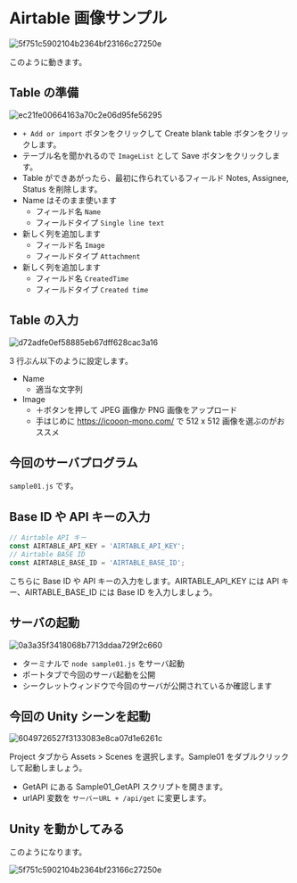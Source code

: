 # Airtable 画像サンプル

![5f751c5902104b2364bf23166c27250e](https://i.gyazo.com/5f751c5902104b2364bf23166c27250e.png)

このように動きます。

## Table の準備

![ec21fe00664163a70c2e06d95fe56295](https://i.gyazo.com/ec21fe00664163a70c2e06d95fe56295.png)

- `+ Add or import` ボタンをクリックして Create blank table ボタンをクリックします。
- テーブル名を聞かれるので `ImageList` として Save ボタンをクリックします。
- Table ができあがったら、最初に作られているフィールド Notes, Assignee, Status を削除します。
- Name はそのまま使います
  - フィールド名 `Name`
  - フィールドタイプ `Single line text`
- 新しく列を追加します
  - フィールド名 `Image`
  - フィールドタイプ `Attachment`
- 新しく列を追加します
  - フィールド名 `CreatedTime`
  - フィールドタイプ `Created time`

## Table の入力

![d72adfe0ef58885eb67dff628cac3a16](https://i.gyazo.com/d72adfe0ef58885eb67dff628cac3a16.png)

3 行ぶん以下のように設定します。

- Name
  - 適当な文字列
- Image
  - ＋ボタンを押して JPEG 画像か PNG 画像をアップロード
  - 手はじめに https://icooon-mono.com/ で 512 x 512 画像を選ぶのがおススメ

## 今回のサーバプログラム

`sample01.js` です。

## Base ID や API キーの入力

```js
// Airtable API キー
const AIRTABLE_API_KEY = 'AIRTABLE_API_KEY';
// Airtable BASE ID
const AIRTABLE_BASE_ID = 'AIRTABLE_BASE_ID';
```

こちらに Base ID や API キーの入力をします。AIRTABLE_API_KEY には API キー、AIRTABLE_BASE_ID には Base ID を入力しましょう。

## サーバの起動

![0a3a35f3418068b7713ddaa729f2c660](https://i.gyazo.com/0a3a35f3418068b7713ddaa729f2c660.png)

- ターミナルで `node sample01.js` をサーバ起動
- ポートタブで今回のサーバ起動を公開
- シークレットウィンドウで今回のサーバが公開されているか確認します

## 今回の Unity シーンを起動

![6049726527f3133083e8ca07d1e6261c](https://i.gyazo.com/6049726527f3133083e8ca07d1e6261c.png)

Project タブから Assets > Scenes を選択します。Sample01 をダブルクリックして起動しましょう。

- GetAPI にある Sample01_GetAPI スクリプトを開きます。
- urlAPI 変数を `サーバーURL + /api/get` に変更します。

## Unity を動かしてみる

このようになります。

![5f751c5902104b2364bf23166c27250e](https://i.gyazo.com/5f751c5902104b2364bf23166c27250e.png)
